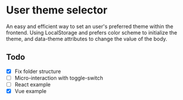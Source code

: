 # User theme selector
An easy and efficient way to set an user's preferred theme within the frontend. Using LocalStorage and prefers color scheme to initialize the theme, and data-theme attributes to change the value of the body.

## Todo

- [X] Fix folder structure
- [ ] Micro-interaction with toggle-switch
- [ ] React example
- [X] Vue example
